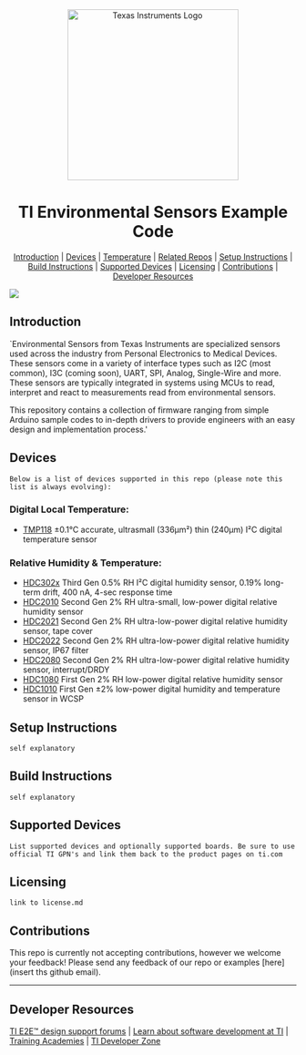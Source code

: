 <div align="center">

<picture>
  <source media="(prefers-color-scheme: dark)" srcset="./TI-Logo-White.svg" width="300">
  <img alt="Texas Instruments Logo" src="./TI-Logo-Color.svg" width="300">
</picture>

# TI Environmental Sensors Example Code

[Introduction](#Introduction) | [Devices](#Devices) | [Temperature](#Temperature) | [Related Repos](#related-repos) | [Setup Instructions](#setup-instructions) | [Build Instructions](#build-instructions) | [Supported Devices](#supported-devices) | [Licensing](#licensing) | [Contributions](#contributions) | [Developer Resources](developer-resources)
</div>

<img src="https://github.com/TexasInstruments-Sandbox/ti-environmental-sensors/docs/media/sensing.jpg"><br/>

</div>

## Introduction

`Environmental Sensors from Texas Instruments are specialized sensors used across the industry from Personal Electronics to Medical Devices. These sensors come in a variety of interface types such as I2C (most common), I3C (coming soon), UART, SPI, Analog, Single-Wire and more. These sensors are typically integrated in systems using MCUs to read, interpret and react to measurements read from environmental sensors.

This repository contains a collection of firmware ranging from simple Arduino sample codes to in-depth drivers to provide engineers with an easy design and implementation process.'


## Devices

`Below is a list of devices supported in this repo (please note this list is always evolving):`


### Digital Local Temperature:
- [TMP118](https://www.ti.com/product/TMP118) ±0.1°C accurate, ultrasmall (336μm²) thin (240μm) I²C digital temperature sensor


### Relative Humidity & Temperature:

- [HDC302x](https://www.ti.com/product/HDC3020) Third Gen 0.5% RH I²C digital humidity sensor, 0.19% long-term drift, 400 nA, 4-sec response time
- [HDC2010](https://www.ti.com/product/HDC2010) Second Gen 2% RH ultra-small, low-power digital relative humidity sensor
- [HDC2021](https://www.ti.com/product/HDC2021) Second Gen 2% RH ultra-low-power digital relative humidity sensor, tape cover
- [HDC2022](https://www.ti.com/product/HDC2022) Second Gen 2% RH ultra-low-power digital relative humidity sensor, IP67 filter
- [HDC2080](https://www.ti.com/product/HDC2080) Second Gen 2% RH ultra-low-power digital relative humidity sensor, interrupt/DRDY
- [HDC1080](https://www.ti.com/product/HDC1080) First Gen 2% RH low-power digital relative humidity sensor
- [HDC1010](https://www.ti.com/product/HDC1010) First Gen ±2% low-power digital humidity and temperature sensor in WCSP


## Setup Instructions

`self explanatory`


## Build Instructions

`self explanatory`


## Supported Devices

`List supported devices and optionally supported boards. Be sure to use official TI GPN's and link them back to the product pages on ti.com`


## Licensing
`link to license.md`


## Contributions 

This repo is currently not accepting contributions, however we welcome your feedback! Please send any feedback of our repo or examples [here] (insert ths github email).


---
## Developer Resources
[TI E2E™ design support forums](https://e2e.ti.com) | [Learn about software development at TI](https://www.ti.com/design-development/software-development.html) | [Training Academies](https://www.ti.com/design-development/ti-developer-zone.html#ti-developer-zone-tab-1) | [TI Developer Zone](https://dev.ti.com/)
